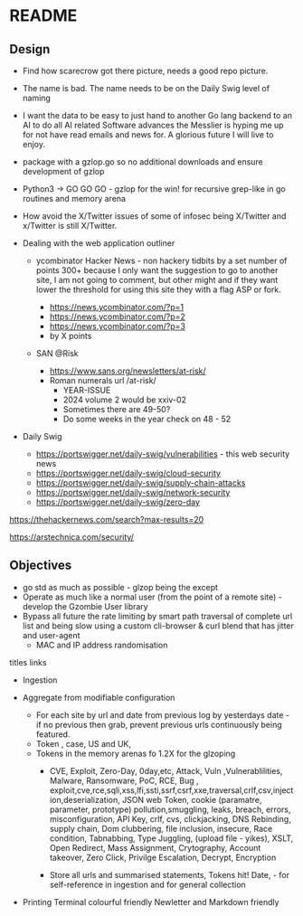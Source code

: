 # README

## Design 

- Find how scarecrow got there picture, needs a good repo picture. 
- The name is bad. The name needs to be on the Daily Swig level of naming 
- I want the data to be easy to just hand to another Go lang backend to an AI to do all AI related Software advances the Messlier is hyping me up for not have read emails and news for. A glorious future I will live to enjoy.

- package with a gzlop.go so no additional downloads and ensure development of gzlop

- Python3 -> GO GO GO - gzlop for the win! for recursive grep-like in go routines and memory arena

- How avoid the X/Twitter issues of some of infosec being X/Twitter and x/Twitter is still X/Twitter.

- Dealing with the web application outliner
    - ycombinator Hacker News - non hackery tidbits by a set number of points 300+ because I only want the suggestion to go to another site, I am not going to comment, but other might and if they want lower the threshold for using this site they with a flag ASP or fork.
        - https://news.ycombinator.com/?p=1
        - https://news.ycombinator.com/?p=2
        - https://news.ycombinator.com/?p=3    
        - by X points

    - SAN @Risk
        - https://www.sans.org/newsletters/at-risk/
        - Roman numerals url /at-risk/
            - YEAR-ISSUE
            - 2024 volume 2 would be xxiv-02   
            - Sometimes there are 49-50?
            - Do some weeks in the year check on 48 - 52

- Daily Swig 
    - https://portswigger.net/daily-swig/vulnerabilities  - this web security news
    - https://portswigger.net/daily-swig/cloud-security
    - https://portswigger.net/daily-swig/supply-chain-attacks
    - https://portswigger.net/daily-swig/network-security
    - https://portswigger.net/daily-swig/zero-day

https://thehackernews.com/search?max-results=20

https://arstechnica.com/security/

## Objectives

- go std as much as possible - glzop being the except
- Operate as much like a normal user (from the point of a remote site) - develop the Gzombie User library
- Bypass all future the rate limiting by smart path traversal of complete url list and being slow using a custom cli-browser & curl blend that has jitter and user-agent 
    - MAC and IP address randomisation  
  
titles links

- Ingestion
- Aggregate from modifiable configuration
    - For each site by url and date from previous log by yesterdays date - if no previous then grab, prevent previous urls continuously being featured. 
    - Token , case, US and UK, 
    - Tokens in the memory arenas fo 1.2X for the glzoping 
        - CVE, Exploit, Zero-Day, 0day,etc, Attack, Vuln ,Vulnerablilities, Malware, Ransomware, PoC, RCE, Bug , exploit,cve,rce,sqli,xss,lfi,ssti,ssrf,csrf,xxe,traversal,crlf,csv,injection,deserialization, JSON web Token, cookie (paramatre, parameter, prototype) pollution,smuggling, leaks, breach, errors, misconfiguration, API Key, crlf, cvs, clickjacking, DNS Rebinding, supply chain, Dom clubbering, file inclusion, insecure, Race condition, Tabnabbing, Type Juggling, (upload file - yikes), XSLT, Open Redirect, Mass Assignment, Crytography, Account takeover, Zero Click, Privilge Escalation, Decrypt, Encryption
        
        - Store all urls and summarised statements, Tokens hit! Date, - for self-reference in ingestion and for general collection


- Printing Terminal colourful friendly Newletter and Markdown friendly 